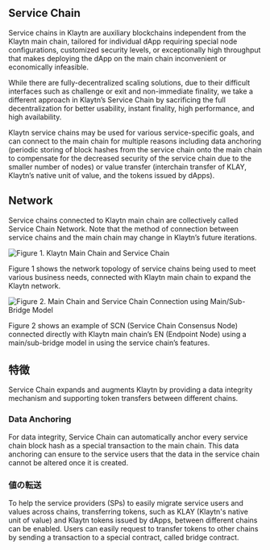 ## Service Chain <a id="service-chain"></a>
Service chains in Klaytn are auxiliary blockchains independent from the Klaytn main chain, tailored for individual dApp requiring special node configurations, customized security levels, or exceptionally high throughput that makes deploying the dApp on the main chain inconvenient or economically infeasible.

While there are fully-decentralized scaling solutions, due to their difficult interfaces such as challenge or exit and non-immediate finality, we take a different approach in Klaytn’s Service Chain by sacrificing the full decentralization for better usability, instant finality, high performance, and high availability.

Klaytn service chains may be used for various service-specific goals, and can connect to the main chain for multiple reasons including data anchoring (periodic storing of block hashes from the service chain onto the main chain to compensate for the decreased security of the service chain due to the smaller number of nodes) or value transfer (interchain transfer of KLAY, Klaytn’s native unit of value, and the tokens issued by dApps).

## Network <a id="network"></a>
Service chains connected to Klaytn main chain are collectively called Service Chain Network. Note that the method of connection between service chains and the main chain may change in Klaytn’s future iterations.

![Figure 1. Klaytn Main Chain and Service Chain](images/mainchain_servicechain.png)

Figure 1 shows the network topology of service chains being used to meet various business needs, connected with Klaytn main chain to expand the Klaytn network.

![Figure 2. Main Chain and Service Chain Connection using Main/Sub-Bridge Model](images/sc_connection.png)

Figure 2 shows an example of SCN (Service Chain Consensus Node) connected directly with Klaytn main chain’s EN (Endpoint Node) using a main/sub-bridge model in using the service chain’s features.

## 特徴 <a id="features"></a>
Service Chain expands and augments Klaytn by providing a data integrity mechanism and supporting token transfers between different chains.

### Data Anchoring <a id="data-anchoring"></a>
For data integrity, Service Chain can automatically anchor every service chain block hash as a special transaction to the main chain. This data anchoring can ensure to the service users that the data in the service chain cannot be altered once it is created.

### 値の転送 <a id="value-transfer"></a>
To help the service providers (SPs) to easily migrate service users and values across chains, transferring tokens, such as KLAY (Klaytn's native unit of value) and Klaytn tokens issued by dApps, between different chains can be enabled. Users can easily request to transfer tokens to other chains by sending a transaction to a special contract, called bridge contract.

